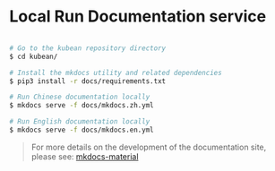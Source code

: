 # Local Run Documentation service

``` bash

# Go to the kubean repository directory
$ cd kubean/

# Install the mkdocs utility and related dependencies
$ pip3 install -r docs/requirements.txt 

# Run Chinese documentation locally
$ mkdocs serve -f docs/mkdocs.zh.yml

# Run English documentation locally
$ mkdocs serve -f docs/mkdocs.en.yml

```

> For more details on the development of the documentation site, please see: [mkdocs-material](https://squidfunk.github.io/mkdocs-material/)